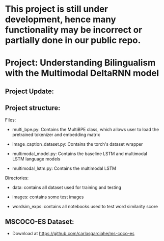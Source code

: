 # This project is still under development, hence many functionality may be incorrect or partially done in our public repo.
# Project: Understanding Bilingualism with the Multimodal DeltaRNN model

## Project Update:


## Project structure:

Files:

- multi_bpe.py: Contains the MultiBPE class, which allows user to load the pretrained tokenizer and embedding matrix 

- image_caption_dataset.py: Contains the torch's dataset wrapper

- multimodal_model.py: Contains the baseline LSTM and multimodal LSTM language models

- multimodal_lstm.py: Contains the multimodal LSTM
 

Directories:

- data: contains all dataset used for training and testing

- images: contains some test images

- wordsim_exps: contains all notebooks used to test word similarity score


## MSCOCO-ES Dataset:

- Download at https://github.com/carlosgarciahe/ms-coco-es